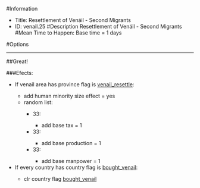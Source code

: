 #Information
 - Title: Resettlement of Venáil - Second Migrants
 - ID: venail.25
#Description
Resettlement of Venáil - Second Migrants
#Mean Time to Happen:
Base time = 1 days

#Options

___
##Great!

###Efects:<ul><li>If venail area has province flag is [venail_resettle](../flags/venail_resettle.md):</li><ul><li>add human minority size effect = yes</li><li>random list:</li><ul><li>33:</li><ul><li>add base tax = 1</li></ul><li>33:</li><ul><li>add base production = 1</li></ul><li>33:</li><ul><li>add base manpower = 1</li></ul></ul></ul><li>If every country has country flag is [bought_venail](../flags/bought_venail.md):</li><ul><li>clr country flag [bought_venail](../flags/bought_venail.md)</li></ul></ul>
